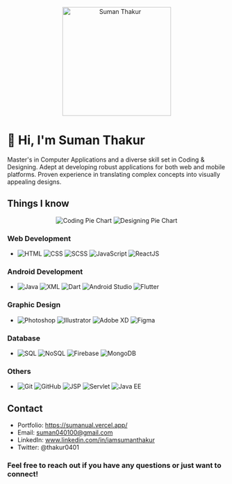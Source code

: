 <link rel="stylesheet" href="https://cdnjs.cloudflare.com/ajax/libs/font-awesome/5.15.3/css/all.min.css" integrity="sha384-ezjDB1KnqW5Tz3z1fC0NRdYrJqXtdl7Hjr53V5hQFz7eIe4RG98Sn7S2sTzvWNTl" crossorigin="anonymous">


<!-- Header Section -->
<p align="center">
  <img src="https://sumanthakur-delta.vercel.app/assets/profile-7d93a106.webp" alt="Suman Thakur" width="250"/>
</p>
<h1>👋 Hi, I'm Suman Thakur</h1>

<!-- About Me Section -->
<p>
  Master's in Computer Applications and a diverse skill set in Coding & Designing. Adept at developing robust applications for both web and mobile platforms. Proven experience in translating complex concepts into visually appealing designs.
</p>

<!-- Skills Section -->
<h2>Things I know</h2>

<p align="center">
  <img src="https://img.shields.io/badge/Coding-63%25-success?style=for-the-badge" alt="Coding Pie Chart"/>
  <img src="https://img.shields.io/badge/Designing-37%25-informational?style=for-the-badge" alt="Designing Pie Chart"/>
</p>


### Web Development

- ![HTML](https://img.shields.io/badge/HTML5-E34F26?style=for-the-badge&logo=html5&logoColor=white)
![CSS](https://img.shields.io/badge/CSS3-1572B6?style=for-the-badge&logo=css3&logoColor=white)
![SCSS](https://img.shields.io/badge/SCSS-CC6699?style=for-the-badge&logo=sass&logoColor=white)
![JavaScript](https://img.shields.io/badge/JavaScript-F7DF1E?style=for-the-badge&logo=javascript&logoColor=black)
![ReactJS](https://img.shields.io/badge/React-61DAFB?style=for-the-badge&logo=react&logoColor=white)


### Android Development

- ![Java](https://img.shields.io/badge/Java-007396?style=for-the-badge&logo=java&logoColor=white)
![XML](https://img.shields.io/badge/XML-555555?style=for-the-badge&logo=xml&logoColor=white)
![Dart](https://img.shields.io/badge/Dart-0175C2?style=for-the-badge&logo=dart&logoColor=white)
![Android Studio](https://img.shields.io/badge/Android%20Studio-3DDC84?style=for-the-badge&logo=android-studio&logoColor=white)
![Flutter](https://img.shields.io/badge/Flutter-02569B?style=for-the-badge&logo=flutter&logoColor=white)


### Graphic Design

- ![Photoshop](https://img.shields.io/badge/Photoshop-31A8FF?style=for-the-badge&logo=adobe-photoshop&logoColor=white)
![Illustrator](https://img.shields.io/badge/Illustrator-FF9A00?style=for-the-badge&logo=adobe-illustrator&logoColor=white)
![Adobe XD](https://img.shields.io/badge/Adobe%20XD-FF61F6?style=for-the-badge&logo=adobe-xd&logoColor=white)
![Figma](https://img.shields.io/badge/Figma-F24E1E?style=for-the-badge&logo=figma&logoColor=white)


### Database

- ![SQL](https://img.shields.io/badge/SQL-4479A1?style=for-the-badge&logo=sql&logoColor=white)
![NoSQL](https://img.shields.io/badge/NoSQL-4DB33D?style=for-the-badge&logo=nosql&logoColor=white)
![Firebase](https://img.shields.io/badge/Firebase-FFCA28?style=for-the-badge&logo=firebase&logoColor=black)
![MongoDB](https://img.shields.io/badge/MongoDB-47A248?style=for-the-badge&logo=mongodb&logoColor=white)


### Others

- ![Git](https://img.shields.io/badge/Git-F05032?style=for-the-badge&logo=git&logoColor=white)
![GitHub](https://img.shields.io/badge/GitHub-181717?style=for-the-badge&logo=github&logoColor=white)
![JSP](https://img.shields.io/badge/JSP-007396?style=for-the-badge&logo=java&logoColor=white)
![Servlet](https://img.shields.io/badge/Servlet-007396?style=for-the-badge&logo=java&logoColor=white)
![Java EE](https://img.shields.io/badge/Java%20EE-007396?style=for-the-badge&logo=java&logoColor=white)


## Contact

- Portfolio: https://sumanual.vercel.app/
- Email: suman040100@gmail.com
- LinkedIn: www.linkedin.com/in/iamsumanthakur
- Twitter: @thakur0401

### Feel free to reach out if you have any questions or just want to connect!
